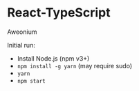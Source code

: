 # React-TypeScript

Aweonium

Initial run:

* Install Node.js (npm v3+)
* `npm install -g yarn` (may require sudo)
* `yarn`
* `npm start`
